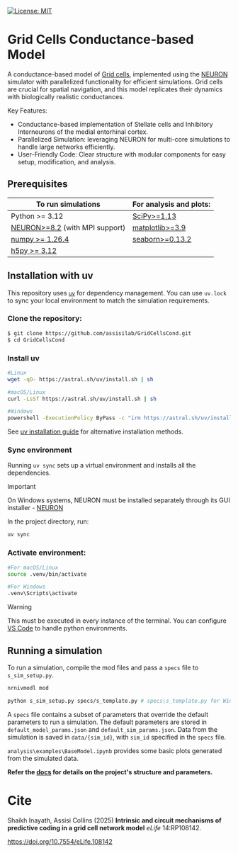 [![License: MIT](https://img.shields.io/badge/License-MIT-yellow.svg)](https://opensource.org/licenses/MIT)

# Grid Cells Conductance-based Model
A conductance-based model of [Grid cells](https://en.wikipedia.org/wiki/Grid_cell), implemented using the [NEURON](https://www.neuron.yale.edu/) simulator with parallelized functionality for efficient simulations. Grid cells are crucial for spatial navigation, and this model replicates their dynamics with biologically realistic conductances.

Key Features:
- Conductance-based implementation of Stellate cells and Inhibitory Interneurons of the medial entorhinal cortex.
- Parallelized Simulation: leveraging NEURON for multi-core simulations to handle large networks efficiently.
- User-Friendly Code: Clear structure with modular components for easy setup, modification, and analysis.

## Prerequisites

| To run simulations  | For analysis and plots: |
| ------------- | ------------- |
| Python >= 3.12  | [SciPy>=1.13](https://scipy.org/install/)   |
| [NEURON>=8.2](https://nrn.readthedocs.io/en/latest/index.html) (with MPI support)  | [matplotlib>=3.9](https://matplotlib.org/stable/) |
|[numpy >= 1.26.4](https://numpy.org/install/)|[seaborn>=0.13.2](https://seaborn.pydata.org/installing.html) |
|[h5py >= 3.12](https://docs.h5py.org/en/latest/build.html)||



## Installation with uv
This repository uses [`uv`](https://github.com/astral-sh/uv) for dependency management. You can use `uv.lock` to 
sync your local environment to match the simulation requirements.

### Clone the repository:

```bash
$ git clone https://github.com/assisilab/GridCellsCond.git
$ cd GridCellsCond
```

### Install uv

```bash
#Linux
wget -qO- https://astral.sh/uv/install.sh | sh

#macOS/Linux
curl -LsSf https://astral.sh/uv/install.sh | sh

#Windows
powershell -ExecutionPolicy ByPass -c "irm https://astral.sh/uv/install.ps1 | iex"
```

See [uv installation guide](https://docs.astral.sh/uv/getting-started/installation/) for alternative installation methods.

### Sync environment

Running `uv sync` sets up a virtual environment and installs all the dependencies.

> [!IMPORTANT]
> On Windows systems, NEURON must be installed separately through its GUI installer - [NEURON](https://nrn.readthedocs.io/en/latest/index.html)

In the project directory, run:

```bash
uv sync
```

### Activate environment:

```bash
#For macOS/Linux
source .venv/bin/activate

#For Windows
.venv\Scripts\activate
```

> [!WARNING]
> This must be executed in every instance of the terminal. You can configure [VS Code](https://code.visualstudio.com/docs/python/environments) to handle python environments.

## Running a simulation
To run a simulation, compile the mod files and pass a `specs` file to `s_sim_setup.py`.

```bash
nrnivmodl mod
```

```bash
python s_sim_setup.py specs/s_template.py # specs\s_template.py for Windows
```

A `specs` file contains a subset of parameters that override the default parameters to run a simulation. The default parameters are stored in `default_model_params.json` and `default_sim_params.json`. Data from the simulation is saved in `data/{sim_id}`, with `sim_id` specified in the `specs` file.

`analysis\examples\BaseModel.ipynb` provides some basic plots generated from the simulated data.

**Refer the [docs](https://assisilab.github.io/GridCellsCond/) for details on the project's structure and parameters.**

# Cite
Shaikh Inayath, Assisi Collins (2025) **Intrinsic and circuit mechanisms of predictive coding in a grid cell network model** *eLife* 14:RP108142.
 
https://doi.org/10.7554/eLife.108142
